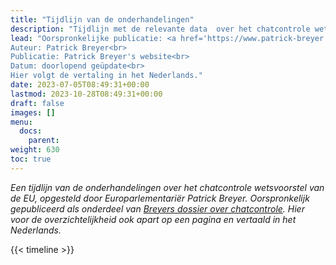 ```yaml
---
title: "Tijdlijn van de onderhandelingen"
description: "Tijdlijn met de relevante data  over het chatcontrole wetsvoorstel van de EU, door Patrick Breyer."
lead: "Oorspronkelijke publicatie: <a href='https://www.patrick-breyer.de/en/posts/chat-control/'>Chat Control: The EU’s CSEM scanner proposal</a><br> 
Auteur: Patrick Breyer<br> 
Publicatie: Patrick Breyer's website<br> 
Datum: doorlopend geüpdate<br>
Hier volgt de vertaling in het Nederlands."
date: 2023-07-05T08:49:31+00:00
lastmod: 2023-10-28T08:49:31+00:00
draft: false
images: []
menu:
  docs:
    parent: 
weight: 630
toc: true
---
```


_Een tijdlijn van de onderhandelingen over het chatcontrole wetsvoorstel van de EU, opgesteld door Europarlementariër Patrick Breyer. Oorspronkelijk gepubliceerd als onderdeel van [Breyers dossier over chatcontrole](https://chatcontrole.nl/docs/chat-control-2-0/). Hier voor de overzichtelijkheid ook apart op een pagina en vertaald in het Nederlands._

{{< timeline >}}